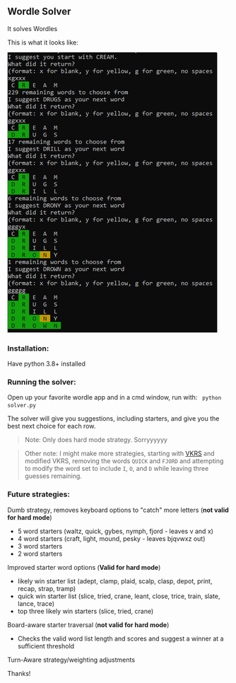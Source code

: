 ## Wordle Solver

It solves Wordles

This is what it looks like:

![wordle solver in action](https://github.com/teejaytiger/wordlesolver/blob/master/wordlesolve1.PNG "Don't do drugs")

### Installation:
Have python 3.8+ installed

### Running the solver:
Open up your favorite wordle app and in a cmd window, run with:
` python solver.py`

The solver will give you suggestions, including starters, and give you the best next choice for each row. 

> Note: Only does hard mode strategy. Sorryyyyyy

> Other note: I might make more strategies, starting with [VKRS](https://github.com/teejaytiger/wordlesolver/wiki/Performance-VS-VKRS) and modified VKRS, removing the words `QUICK` and `FJORD` and attempting to modify the word set to include `I`, `O`, and `D` while leaving three guesses remaining. 


### Future strategies:

Dumb strategy, removes keyboard options to "catch" more letters (**not valid for hard mode**)
* 5 word starters (waltz, quick, gybes, nymph, fjord - leaves v and x)
* 4 word starters (craft, light, mound, pesky - leaves bjqvwxz out)
* 3 word starters
* 2 word starters

Improved starter word options (**Valid for hard mode**)
* likely win starter list (adept, clamp, plaid, scalp, clasp, depot, print, recap, strap, tramp)
* quick win starter list (slice, tried, crane, leant, close, trice, train, slate, lance, trace)
* top three likely win starters (slice, tried, crane)

Board-aware starter traversal (**not valid for hard mode**)
* Checks the valid word list length and scores and suggest a winner at a sufficient threshold

Turn-Aware strategy/weighting adjustments

Thanks!